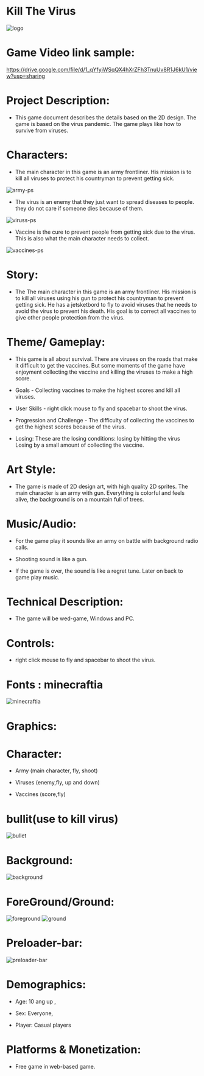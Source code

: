 # Kill The Virus

![logo](https://user-images.githubusercontent.com/72851503/96402341-300b0900-1208-11eb-8e4e-66bab5dd504f.png)

 # Game Video link sample: 
 
https://drive.google.com/file/d/1_qYfyiWSqQX4hXrZFh3TnuUv8R1J6kU1/view?usp=sharing

# Project Description:

*	This game document describes the details based on the 2D design. The game is based on the virus pandemic. The game plays like how to survive from viruses.

# Characters:

*	The main character in this game is an army frontliner. His mission is to kill all viruses to protect his countryman to prevent getting sick.

![army-ps](https://user-images.githubusercontent.com/72851503/96402349-3600ea00-1208-11eb-8767-299e08ce0e7f.png)

*	The virus is an enemy that they just want to spread diseases to people. they do not care if someone dies because of them.

![viruss-ps](https://user-images.githubusercontent.com/72851503/96402371-4618c980-1208-11eb-9e5a-7410389c7b21.png)

*	Vaccine is the cure to prevent people from getting sick due to the virus. This is also what the main character needs to collect.

![vaccines-ps](https://user-images.githubusercontent.com/72851503/96402369-45803300-1208-11eb-93c1-d961f9b56c9b.png)






# Story:    
*	The The main character in this game is an army frontliner. His mission is to kill all viruses using his gun to protect his countryman to prevent getting sick. He has a jetsketbord to fly to avoid viruses that he needs to avoid the virus to prevent his death.  His goal is to correct all  vaccines to give other people protection from the virus.           	                                                        	
	                                                        	
# Theme/ Gameplay:

*	This game is all about survival. There are viruses on the roads that make it difficult to get the vaccines. But some moments of the game have enjoyment collecting the vaccine and killing the viruses to make a high score.
               	
*	Goals - Collecting vaccines to make the highest scores and kill all viruses.

*	 User Skills - right click mouse to fly and spacebar to shoot the virus.

*	Progression and Challenge - The difficulty of collecting the vaccines to get the highest scores because of the virus.  
                                                   	
*	Losing: These are the losing conditions: losing by hitting the virus Losing by a small amount of collecting the vaccine. 


# Art Style: 

*	The game is made of 2D design art, with high quality 2D sprites. The main character is an army with gun. Everything is colorful and feels alive, the background is on a mountain full of trees.


# Music/Audio:  

*	For the game play it sounds like an army on battle with background radio calls.

*	Shooting sound is like a gun.

*	If the game is over, the sound is like a regret tune. Later on back to game play music.

# Technical Description:

* The game will be wed-game, Windows and PC.

# Controls:

* right click mouse to fly and spacebar to shoot the virus.
	
# Fonts : minecraftia

![minecraftia](https://user-images.githubusercontent.com/72851503/96405022-e7a31980-120e-11eb-88ce-a81f62f5e6a7.png)


 # Graphics:
 
 # Character:
	
* Army (main character, fly, shoot)

* Viruses (enemy,fly, up and down)

* Vaccines (score,fly)

# bullit(use to kill virus)

![bullet](https://user-images.githubusercontent.com/72851503/96402363-41ecac00-1208-11eb-88ba-e852cb86596a.png)

# Background:
![background](https://user-images.githubusercontent.com/72851503/96402373-4749f680-1208-11eb-9824-3fa67ba4cb8c.png)

# ForeGround/Ground:

![foreground](https://user-images.githubusercontent.com/72851503/96402366-43b66f80-1208-11eb-8799-b29fce9ed41c.png)
![ground](https://user-images.githubusercontent.com/72851503/96402367-444f0600-1208-11eb-8835-4d4925fcfc1a.png)

#  Preloader-bar:

![preloader-bar](https://user-images.githubusercontent.com/72851503/96404992-d6f2a380-120e-11eb-999f-9d096604dfb7.png)


# Demographics:

* Age: 10 ang up ,

* Sex: Everyone,

* Player: Casual players

                                           	

# Platforms & Monetization:

* Free game in web-based game.                              

